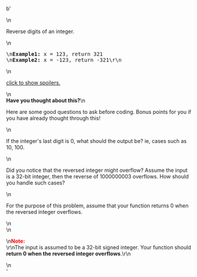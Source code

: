 b'<div class="question-description">\n<p><p>Reverse digits of an integer.</p>\n<p style="font-family:monospace">\n<b>Example1:</b> x =  123, return  321<br/>\n<b>Example2:</b> x = -123, return -321\r\n</p>\n<p class="showspoilers"><a href="#" onclick="showSpoilers(this); return false;">click to show spoilers.</a></p>\n<div class="spoilers"><b>Have you thought about this?</b>\n<p>Here are some good questions to ask before coding. Bonus points for you if you have already thought through this!</p>\n<p>If the integer\'s last digit is 0, what should the output be? ie, cases such as 10, 100.</p>\n<p>Did you notice that the reversed integer might overflow? Assume the input is a 32-bit integer, then the reverse of 1000000003 overflows. How should you handle such cases?</p>\n<p>For the purpose of this problem, assume that your function returns 0 when the reversed integer overflows.</p>\n</div>\n<p>\n<b><font color="red">Note:</font></b><br/>\r\nThe input is assumed to be a 32-bit signed integer. Your function should <b>return 0 when the reversed integer overflows</b>.\r\n</p></p>\n</div>'